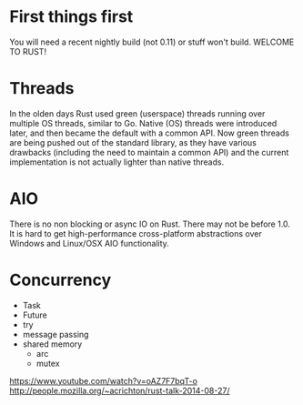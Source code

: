 First things first
=====

You will need a recent nightly build (not 0.11) or stuff won't build. WELCOME TO RUST!

Threads
===

In the olden days Rust used green (userspace) threads running over multiple OS threads, similar to Go. Native (OS) threads were introduced later, and then became the default with a common API. Now green threads are being pushed out of the standard library, as they have various drawbacks (including the need to maintain a common API) and the current implementation is not actually lighter than native threads.

AIO
===

There is no non blocking or async IO on Rust. There may not be before 1.0. It is hard to get high-performance cross-platform abstractions over Windows and Linux/OSX AIO functionality.

Concurrency
=====

* Task
* Future
* try
* message passing
* shared memory
  * arc
  * mutex


https://www.youtube.com/watch?v=oAZ7F7bqT-o
http://people.mozilla.org/~acrichton/rust-talk-2014-08-27/
